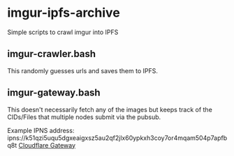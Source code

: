 # imgur-ipfs-archive
Simple scripts to crawl imgur into IPFS

## imgur-crawler.bash
This randomly guesses urls and saves them to IPFS.

## imgur-gateway.bash
This doesn't necessarily fetch any of the images but keeps track of the CIDs/Files that multiple nodes submit via the pubsub.

Example IPNS address: ipns://k51qzi5uqu5dgxeaigxsz5au2qf2jlx60ypkxh3coy7or4mqam504p7apfbq8t [Cloudflare Gateway](https://cloudflare-ipfs.com/ipns/k51qzi5uqu5dgxeaigxsz5au2qf2jlx60ypkxh3coy7or4mqam504p7apfbq8t/)

